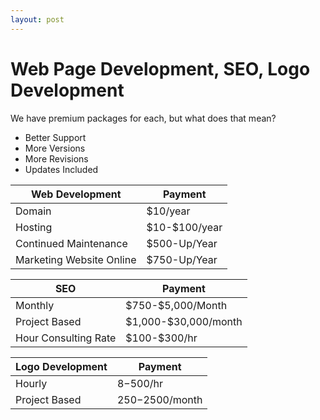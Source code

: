 ```yaml
---
layout: post
---
```


# Web Page Development, SEO, Logo Development

We have premium packages for each, but what does that mean?

* Better Support 
* More Versions
* More Revisions
* Updates Included

<table>
<thead>
<tr>
<th>Web Development</th>
<th>Payment</th>
</tr>
</thead>
<tbody>
<tr>
<td>Domain</td>
<td>$10/year</td>
</tr>
<tr>
<td>Hosting</td>
<td>$10-$100/year</td>
</tr>
<tr>
<td>Continued Maintenance</td>
<td>$500-Up/Year</td>
</tr>
<tr>
<td>Marketing Website Online</td>
<td>$750-Up/Year</td>
</tr>
</tbody>
</table>

<table>
<thead>
<tr>
<th>SEO</th>
<th>Payment</th>
</tr>
</thead>
<tbody>
<tr>
<td>Monthly</td>
<td>$750-$5,000/Month</td>
</tr>
<tr>
<td>Project Based</td>
<td>$1,000-$30,000/month</td>
</tr>
<tr>
<td>Hour Consulting Rate</td>
<td>$100-$300/hr</td>
</tr>
</tbody>
</table>

| Logo Development  | Payment |
| ------------- | ------------- |
| Hourly  | $8-$500/hr  |
| Project Based  | $250-$2500/month  |
